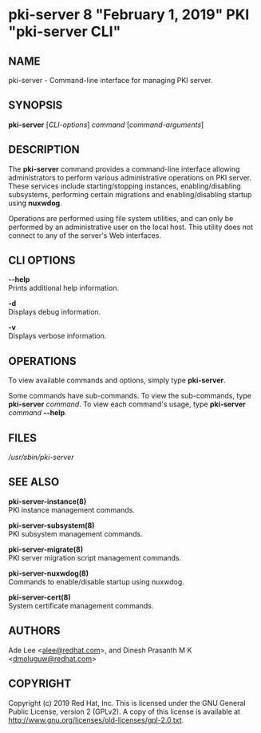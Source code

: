 # pki-server 8 "February 1, 2019" PKI "pki-server CLI"

## NAME

pki-server - Command-line interface for managing PKI server.

## SYNOPSIS

**pki-server** [*CLI-options*] *command* [*command-arguments*]

## DESCRIPTION

The **pki-server** command provides a command-line interface allowing
administrators to perform various administrative operations on PKI server.
These services include starting/stopping instances, enabling/disabling subsystems,
performing certain migrations and enabling/disabling startup using **nuxwdog**.

Operations are performed using file system utilities,
and can only be performed by an administrative user on the local host.
This utility does not connect to any of the server's Web interfaces.

## CLI OPTIONS

**--help**  
    Prints additional help information.

**-d**  
    Displays debug information.

**-v**  
    Displays verbose information.

## OPERATIONS

To view available commands and options, simply type **pki-server**.

Some commands have sub-commands. To view the sub-commands, type **pki-server** *command*.
To view each command's usage, type **pki-server** *command* **--help**.

## FILES

*/usr/sbin/pki-server*

## SEE ALSO

**pki-server-instance(8)**  
    PKI instance management commands.

**pki-server-subsystem(8)**  
    PKI subsystem management commands.

**pki-server-migrate(8)**  
    PKI server migration script management commands.

**pki-server-nuxwdog(8)**  
    Commands to enable/disable startup using nuxwdog.

**pki-server-cert(8)**  
    System certificate management commands.

## AUTHORS

Ade Lee &lt;alee@redhat.com&gt;, and Dinesh Prasanth M K &lt;dmoluguw@redhat.com&gt;

## COPYRIGHT

Copyright (c) 2019 Red Hat, Inc.
This is licensed under the GNU General Public License, version 2 (GPLv2).
A copy of this license is available at http://www.gnu.org/licenses/old-licenses/gpl-2.0.txt.
